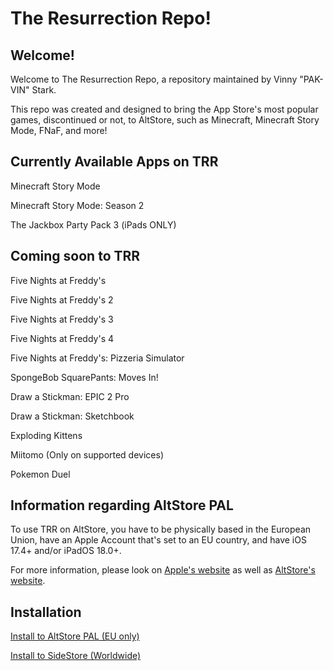 # The Resurrection Repo!

## Welcome!

Welcome to The Resurrection Repo, a repository maintained by Vinny "PAK-VIN" Stark.

This repo was created and designed to bring the App Store's most popular games, discontinued or not, to AltStore, such as 
Minecraft, Minecraft Story Mode, FNaF, and more!

## Currently Available Apps on TRR

Minecraft Story Mode 

Minecraft Story Mode: Season 2

The Jackbox Party Pack 3 (iPads ONLY)


## Coming soon to TRR

Five Nights at Freddy's

Five Nights at Freddy's 2

Five Nights at Freddy's 3

Five Nights at Freddy's 4

Five Nights at Freddy's: Pizzeria Simulator

SpongeBob SquarePants: Moves In!

Draw a Stickman: EPIC 2 Pro

Draw a Stickman: Sketchbook

Exploding Kittens

Miitomo (Only on supported devices)

Pokemon Duel

## Information regarding AltStore PAL

To use TRR on AltStore, you have to be physically based in the European Union, have an Apple Account that's set to an EU country, and have iOS 17.4+ and/or iPadOS 18.0+.

For more information, please look on [Apple's website](https://support.apple.com/en-gb/118110) as well as [AltStore's website](https://faq.altstore.io/altstore-pal/what-is-altstore-pal).


## Installation

[Install to AltStore PAL (EU only)](altstore://source?url=https://cdn.statically.io/gh/PAK-VIN/The-Resurrection-Repo/refs/heads/main/source.json)

[Install to SideStore (Worldwide)](sidestore://source?url=https://cdn.statically.io/gh/PAK-VIN/The-Resurrection-Repo/refs/heads/main/source.json)
